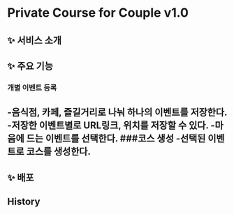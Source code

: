 # Private Course for Couple v1.0
## ✨ 서비스 소개
## ✨ 주요 기능
### 개별 이벤트 등록
-음식점, 카페, 즐길거리로 나눠 하나의 이벤트를 저장한다.
-저장한 이벤트별로 URL링크, 위치를 저장할 수 있다.
-마음에 드는 이벤트를 선택한다. 
###코스 생성 
-선택된 이벤트로 코스를 생성한다.
-
## ✨ 배포
## History
